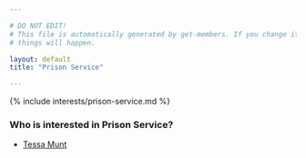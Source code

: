 ```yaml
---

# DO NOT EDIT!
# This file is automatically generated by get-members. If you change it, bad
# things will happen.

layout: default
title: "Prison Service"

---
```


{% include interests/prison-service.md %}

### Who is interested in Prison Service?


* [Tessa Munt](/members/tessa-munt.html)
